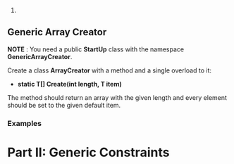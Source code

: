 1.
## Generic Array Creator

**NOTE** : You need a public **StartUp** class with the namespace **GenericArrayCreator**.

Create a class **ArrayCreator** with a method and a single overload to it:

- **static T[] Create(int length, T item)**

The method should return an array with the given length and every element should be set to the given default item.

### Examples

# Part II: Generic Constraints

